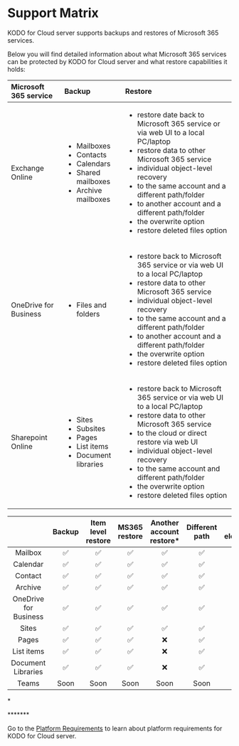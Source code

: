 # Support Matrix

KODO for Cloud server supports backups and restores of Microsoft 365 services. 

Below you will find detailed information about what Microsoft 365 services can be protected by KODO for Cloud server and what restore capabilities it holds:

<table>
  <thead>
    <tr>
      <th style="text-align:left">Microsoft 365 service</th>
      <th style="text-align:left">Backup</th>
      <th style="text-align:left">Restore</th>
    </tr>
  </thead>
  <tbody>
    <tr>
      <td style="text-align:left">Exchange Online</td>
      <td style="text-align:left">
        <ul>
          <li>Mailboxes</li>
          <li>Contacts</li>
          <li>Calendars</li>
          <li>Shared mailboxes</li>
          <li>Archive mailboxes</li>
        </ul>
      </td>
      <td style="text-align:left">
        <ul>
          <li>restore date back to Microsoft 365 service or via web UI to a local PC/laptop</li>
          <li>restore data to other Microsoft 365 service</li>
          <li>individual object-level recovery</li>
          <li>to the same account and a different path/folder</li>
          <li>to another account and a different path/folder</li>
          <li>the overwrite option</li>
          <li>restore deleted files option</li>
        </ul>
      </td>
    </tr>
    <tr>
      <td style="text-align:left">OneDrive for Business</td>
      <td style="text-align:left">
        <p></p>
        <ul>
          <li>Files and folders</li>
        </ul>
      </td>
      <td style="text-align:left">
        <ul>
          <li>restore back to Microsoft 365 service or via web UI to a local PC/laptop</li>
          <li>restore data to other Microsoft 365 service</li>
          <li>individual object-level recovery</li>
          <li>to the same account and a different path/folder</li>
          <li>to another account and a different path/folder</li>
          <li>the overwrite option</li>
          <li>restore deleted files option</li>
        </ul>
      </td>
    </tr>
    <tr>
      <td style="text-align:left">Sharepoint Online</td>
      <td style="text-align:left">
        <ul>
          <li>Sites</li>
          <li>Subsites</li>
          <li>Pages</li>
          <li>List items</li>
          <li>Document libraries</li>
        </ul>
      </td>
      <td style="text-align:left">
        <ul>
          <li>restore back to Microsoft 365 service or via web UI to a local PC/laptop</li>
          <li>restore data to other Microsoft 365 service</li>
          <li>to the cloud or direct restore via web UI</li>
          <li>individual object-level recovery</li>
          <li>to the same account and different path/folder</li>
          <li>the overwrite option</li>
          <li>restore deleted files option</li>
        </ul>
        <p></p>
      </td>
    </tr>
  </tbody>
</table>

|  | Backup  | Item level restore | MS365 restore | Another account restore\* | Different path | Deleted elements\*\* | Overwrite | Download\*\*\* |
| :---: | :---: | :---: | :---: | :---: | :---: | :---: | :---: | :---: |
| Mailbox | ✅ | ✅ | ✅ | ✅ | ✅ | ✅ | ✅ | ✅ |
| Calendar | ✅ | ✅ | ✅ | ✅ | ✅ | ✅ | ✅ | ✅ |
| Contact | ✅ | ✅ | ✅ | ✅ | ✅ | ✅ | ✅ | ✅ |
| Archive | ✅ | ✅ | ✅ | ✅ | ✅ | ✅ | ✅ | ✅ |
| OneDrive for Business | ✅ | ✅ | ✅ | ✅ | ✅ | ✅ | ✅ | ✅ |
| Sites | ✅ | ✅ | ✅ | ✅ | ✅ | ✅ | ✅ | ✅ |
| Pages | ✅ | ✅ | ✅ | ❌ | ✅ | ✅ | ✅ | ✅ |
| List items | ✅ | ✅ | ✅ | ❌ | ✅ | ✅ | ✅ | ✅ |
| Document  Libraries | ✅ | ✅ | ✅ | ❌ | ✅ | ✅ | ✅ | ✅ |
| Teams | Soon | Soon | Soon | Soon | Soon | Soon | Soon | Soon |

\*  
  
****\*\*\*

Go to the [Platform Requirements]() to learn about platform requirements for KODO for Cloud server.

